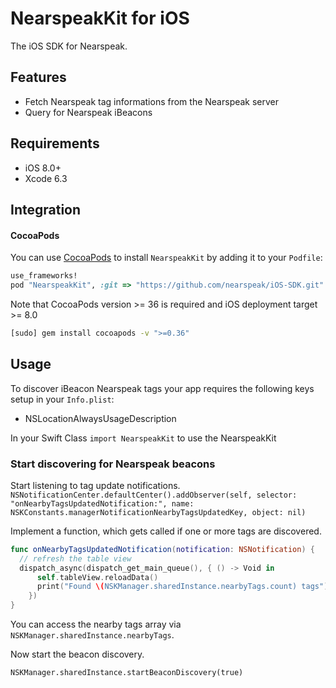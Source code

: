# NearspeakKit for iOS

The iOS SDK for Nearspeak.

## Features

* Fetch Nearspeak tag informations from the Nearspeak server
* Query for Nearspeak iBeacons

## Requirements
- iOS 8.0+
- Xcode 6.3

## Integration

#### CocoaPods
You can use [CocoaPods](http://cocoapods.org) to install `NearspeakKit` by adding it to your `Podfile`:
```ruby
use_frameworks!
pod "NearspeakKit", :git => "https://github.com/nearspeak/iOS-SDK.git"
```

Note that CocoaPods version >= 36 is required and iOS deployment target >= 8.0
```bash
[sudo] gem install cocoapods -v ">=0.36"
```

## Usage

To discover iBeacon Nearspeak tags your app requires the following keys setup in your `Info.plist`:
* NSLocationAlwaysUsageDescription

In your Swift Class `import NearspeakKit` to use the NearspeakKit

### Start discovering for Nearspeak beacons

Start listening to tag update notifications.
`
NSNotificationCenter.defaultCenter().addObserver(self, selector: "onNearbyTagsUpdatedNotification:", name: NSKConstants.managerNotificationNearbyTagsUpdatedKey, object: nil)
`

Implement a function, which gets called if one or more tags are discovered.
```swift
func onNearbyTagsUpdatedNotification(notification: NSNotification) {
  // refresh the table view
  dispatch_async(dispatch_get_main_queue(), { () -> Void in
      self.tableView.reloadData()
      print("Found \(NSKManager.sharedInstance.nearbyTags.count) tags")
    })
}
```

You can access the nearby tags array via `NSKManager.sharedInstance.nearbyTags`.

Now start the beacon discovery.

`NSKManager.sharedInstance.startBeaconDiscovery(true)`
